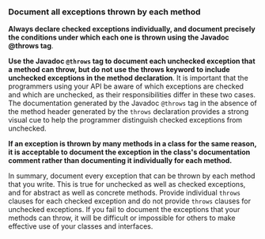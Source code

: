 ### Document all exceptions thrown by each method

**Always declare checked exceptions individually, and document precisely the conditions under which each one is thrown using the Javadoc @throws tag**.

**Use the Javadoc `@throws` tag to document each unchecked exception that a method can throw, but do not use the throws keyword to include unchecked exceptions in the method declaration**. It is important that the programmers using your API be aware of which exceptions are checked and which are unchecked, as their responsibilities differ in these two cases. The documentation generated by the Javadoc `@throws` tag in the absence of the method header generated by the `throws` declaration provides a strong visual cue to help the programmer distinguish checked exceptions from unchecked.

**If an exception is thrown by many methods in a class for the same reason, it is acceptable to document the exception in the class's documentation comment rather than documenting it individually for each method.**

In summary, document every exception that can be thrown by each method that you write. This is true for unchecked as well as checked exceptions, and for abstract as well as concrete methods. Provide individual `throws` clauses for each checked exception and do not provide `throws` clauses for unchecked exceptions. If you fail to document the exceptions that your methods can throw, it will be difficult or impossible for others to make effective use of your classes and interfaces.